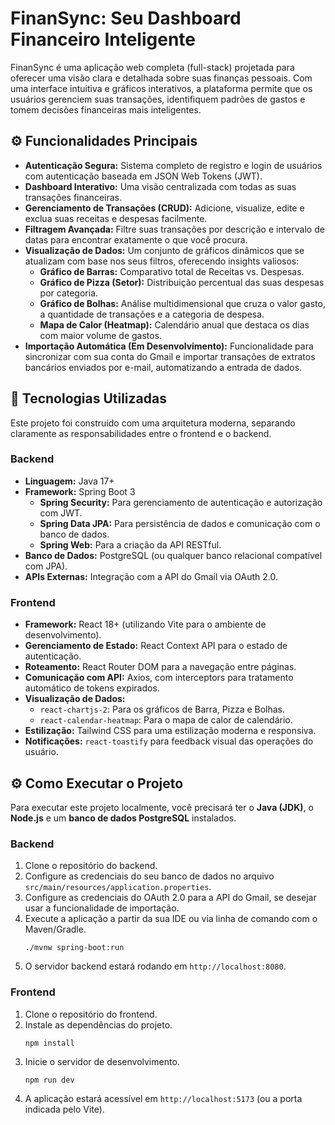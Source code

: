 # FinanSync: Seu Dashboard Financeiro Inteligente

FinanSync é uma aplicação web completa (full-stack) projetada para oferecer uma visão clara e detalhada sobre suas finanças pessoais. Com uma interface intuitiva e gráficos interativos, a plataforma permite que os usuários gerenciem suas transações, identifiquem padrões de gastos e tomem decisões financeiras mais inteligentes.

## ⚙️ Funcionalidades Principais

-   **Autenticação Segura:** Sistema completo de registro e login de usuários com autenticação baseada em JSON Web Tokens (JWT).
-   **Dashboard Interativo:** Uma visão centralizada com todas as suas transações financeiras.
-   **Gerenciamento de Transações (CRUD):** Adicione, visualize, edite e exclua suas receitas e despesas facilmente.
-   **Filtragem Avançada:** Filtre suas transações por descrição e intervalo de datas para encontrar exatamente o que você procura.
-   **Visualização de Dados:** Um conjunto de gráficos dinâmicos que se atualizam com base nos seus filtros, oferecendo insights valiosos:
    -   **Gráfico de Barras:** Comparativo total de Receitas vs. Despesas.
    -   **Gráfico de Pizza (Setor):** Distribuição percentual das suas despesas por categoria.
    -   **Gráfico de Bolhas:** Análise multidimensional que cruza o valor gasto, a quantidade de transações e a categoria de despesa.
    -   **Mapa de Calor (Heatmap):** Calendário anual que destaca os dias com maior volume de gastos.
-   **Importação Automática (Em Desenvolvimento):** Funcionalidade para sincronizar com sua conta do Gmail e importar transações de extratos bancários enviados por e-mail, automatizando a entrada de dados.

## 🚀 Tecnologias Utilizadas

Este projeto foi construído com uma arquitetura moderna, separando claramente as responsabilidades entre o frontend e o backend.

### Backend

-   **Linguagem:** Java 17+
-   **Framework:** Spring Boot 3
    -   **Spring Security:** Para gerenciamento de autenticação e autorização com JWT.
    -   **Spring Data JPA:** Para persistência de dados e comunicação com o banco de dados.
    -   **Spring Web:** Para a criação da API RESTful.
-   **Banco de Dados:** PostgreSQL (ou qualquer banco relacional compatível com JPA).
-   **APIs Externas:** Integração com a API do Gmail via OAuth 2.0.

### Frontend

-   **Framework:** React 18+ (utilizando Vite para o ambiente de desenvolvimento).
-   **Gerenciamento de Estado:** React Context API para o estado de autenticação.
-   **Roteamento:** React Router DOM para a navegação entre páginas.
-   **Comunicação com API:** Axios, com interceptors para tratamento automático de tokens expirados.
-   **Visualização de Dados:**
    -   `react-chartjs-2`: Para os gráficos de Barra, Pizza e Bolhas.
    -   `react-calendar-heatmap`: Para o mapa de calor de calendário.
-   **Estilização:** Tailwind CSS para uma estilização moderna e responsiva.
-   **Notificações:** `react-toastify` para feedback visual das operações do usuário.

## ⚙️ Como Executar o Projeto

Para executar este projeto localmente, você precisará ter o **Java (JDK)**, o **Node.js** e um **banco de dados PostgreSQL** instalados.

### Backend

1.  Clone o repositório do backend.
2.  Configure as credenciais do seu banco de dados no arquivo `src/main/resources/application.properties`.
3.  Configure as credenciais do OAuth 2.0 para a API do Gmail, se desejar usar a funcionalidade de importação.
4.  Execute a aplicação a partir da sua IDE ou via linha de comando com o Maven/Gradle.
    ```
    ./mvnw spring-boot:run
    ```
5.  O servidor backend estará rodando em `http://localhost:8080`.

### Frontend

1.  Clone o repositório do frontend.
2.  Instale as dependências do projeto.
    ```
    npm install
    ```
3.  Inicie o servidor de desenvolvimento.
    ```
    npm run dev
    ```
4.  A aplicação estará acessível em `http://localhost:5173` (ou a porta indicada pelo Vite).
